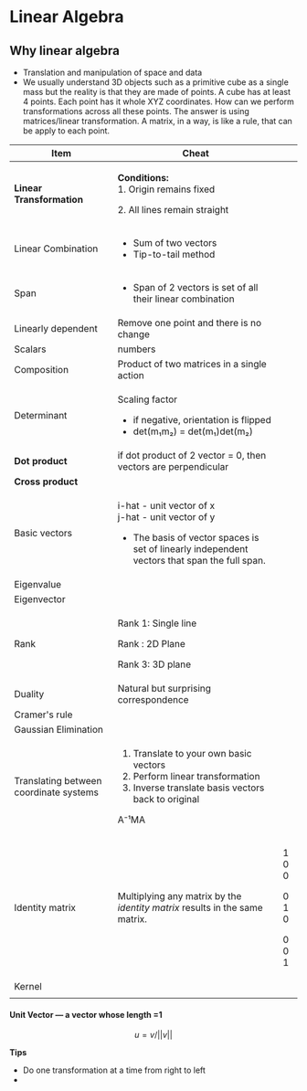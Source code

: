 # Linear Algebra

## Why linear algebra

* Translation and manipulation of space and data
* We usually understand 3D objects such as a primitive cube as a single mass but the reality is that they are made of points. A cube has at least 4 points. Each point has it whole XYZ coordinates. How can we perform transformations across all these points. The answer is using matrices/linear transformation. A matrix, in a way, is like a rule, that can be apply to each point.

| Item                                   | Cheat                                                                                                                                                                   |                                      |
| -------------------------------------- | ----------------------------------------------------------------------------------------------------------------------------------------------------------------------- | ------------------------------------ |
| **Linear Transformation**              | <p><strong>Conditions:</strong><br>1. Origin remains fixed</p><p>2. All lines remain straight </p>                                                                      |                                      |
| Linear Combination                     | <ul><li>Sum of two vectors </li><li>Tip-to-tail method</li></ul>                                                                                                        |                                      |
| Span                                   | <ul><li>Span of 2 vectors is set of all their linear combination</li></ul>                                                                                              |                                      |
| Linearly dependent                     | Remove one point and there is no change                                                                                                                                 |                                      |
| Scalars                                | numbers                                                                                                                                                                 |                                      |
| Composition                            | Product of two matrices in a single action                                                                                                                              |                                      |
| Determinant                            | <p>Scaling factor </p><ul><li>if negative, orientation is flipped</li><li>det(m₁m₂) = det(m₁)det(m₂)</li></ul>                                                          |                                      |
| **Dot product**                        | if dot product of 2 vector = 0, then vectors are perpendicular                                                                                                          |                                      |
| **Cross product**                      |                                                                                                                                                                         |                                      |
| Basic vectors                          | <p>i-hat - unit vector of x<br>j-hat - unit vector of y</p><ul><li>The basis of vector spaces is set of linearly independent vectors that span the full span.</li></ul> |                                      |
| Eigenvalue                             |                                                                                                                                                                         |                                      |
| Eigenvector                            |                                                                                                                                                                         |                                      |
| Rank                                   | <p>Rank 1: Single line</p><p>Rank : 2D Plane</p><p>Rank 3: 3D plane</p>                                                                                                 |                                      |
| Duality                                | Natural but surprising correspondence                                                                                                                                   |                                      |
| Cramer's rule                          |                                                                                                                                                                         |                                      |
| Gaussian Elimination                   |                                                                                                                                                                         |                                      |
| Translating between coordinate systems | <ol><li>Translate to your own basic vectors</li><li>Perform linear transformation</li><li>Inverse translate basis vectors back to original</li></ol><p>A⁻¹MA</p>        |                                      |
| Identity matrix                        | Multiplying any matrix by the _identity matrix_ results in the same matrix.                                                                                             | <p>1 0 0</p><p>0 1 0</p><p>0 0 1</p> |
| Kernel                                 |                                                                                                                                                                         |                                      |
|                                        |                                                                                                                                                                         |                                      |

#### Unit Vector — a vector whose length =1

$$
u = v/||v||
$$

**Tips**

* Do one transformation at a time from right to left
*
